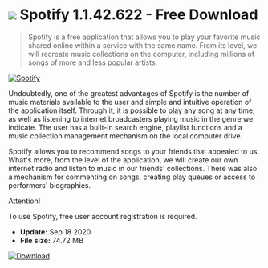 # ![](https://cdn.softexe.net/static/icon/b/spotify-8162.png) Spotify 1.1.42.622 - Free Download

> Spotify is a free application that allows you to play your favorite music shared online within a service with the same name. From its level, we will recreate music collections on the computer, including millions of songs of more and less popular artists.

[![Spotify](https://gallery.dpcdn.pl/imgc/Tools/30833/g_-_420x350_1.5_-_x20150915184630_0.png)](https://softexe.net/win/multimedia/other/spotify:hpfb.html)

Undoubtedly, one of the greatest advantages of Spotify is the number of music materials available to the user and simple and intuitive operation of the application itself. Through it, it is possible to play any song at any time, as well as listening to internet broadcasters playing music in the genre we indicate. The user has a built-in search engine, playlist functions and a music collection management mechanism on the local computer drive.
 
 Spotify allows you to recommend songs to your friends that appealed to us. What's more, from the level of the application, we will create our own internet radio and listen to music in our friends' collections. There was also a mechanism for commenting on songs, creating play queues or access to performers' biographies.
 
 Attention!
 
 To use Spotify, free user account registration is required.


- **Update:** Sep 18 2020
- **File size:** 74.72 MB

[![Download](https://cdn.softexe.net/static/img/download.png)](https://softexe.net/win/multimedia/other/spotify:hpfb.html)

